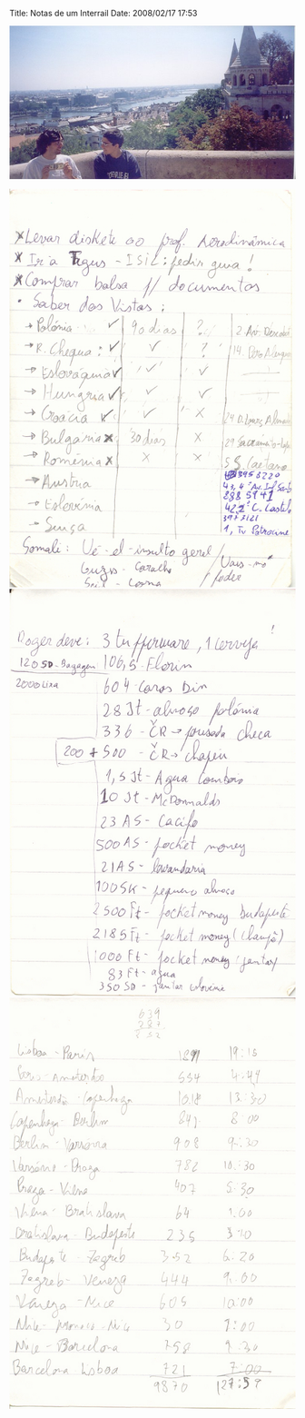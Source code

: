 Title: Notas de um Interrail
Date: 2008/02/17 17:53

![interrail Budapeste](interrail_Budapeste.jpg)

![interrail notas 1](interrail_notas_1.jpg)
![interrail notas 2](interrail_notas_3.jpg)
![interrail notas 3](interrail_notas_5.jpg)

